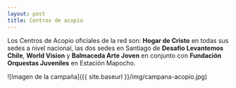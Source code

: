 ```yaml
---
layout: post
title: Centros de acopio
---
```


Los Centros de Acopio oficiales de la red son: **Hogar de Cristo** en todas sus sedes a nivel nacional, las dos sedes en Santiago de **Desafío Levantemos Chile**, **World Vision** y **Balmaceda Arte Joven** en conjunto con **Fundación Orquestas Juveniles** en Estación Mapocho.

![Imagen de la campaña]({{ site.baseurl }}/img/campana-acopio.jpg)
